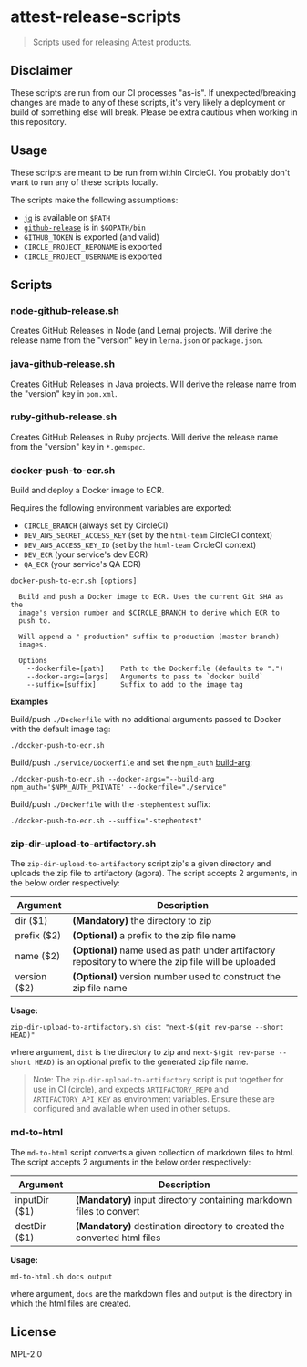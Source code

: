 # attest-release-scripts

> Scripts used for releasing Attest products.

## Disclaimer

These scripts are run from our CI processes "as-is". If unexpected/breaking changes are made to any of these scripts, it's very likely a deployment or build of something else will break. Please be extra cautious when working in this repository.

## Usage

These scripts are meant to be run from within CircleCI. You probably don't want to run any of these scripts locally.

The scripts make the following assumptions:

- [`jq`](https://stedolan.github.io/jq/) is available on `$PATH`
- [`github-release`](https://github.com/aktau/github-release) is in `$GOPATH/bin`
- `GITHUB_TOKEN` is exported (and valid)
- `CIRCLE_PROJECT_REPONAME` is exported
- `CIRCLE_PROJECT_USERNAME` is exported

## Scripts

### node-github-release.sh

Creates GitHub Releases in Node (and Lerna) projects. Will derive the release name from the "version" key in `lerna.json` or `package.json`.

### java-github-release.sh

Creates GitHub Releases in Java projects. Will derive the release name from the "version" key in `pom.xml`.

### ruby-github-release.sh

Creates GitHub Releases in Ruby projects. Will derive the release name from the "version" key in `*.gemspec`.

### docker-push-to-ecr.sh

Build and deploy a Docker image to ECR.

Requires the following environment variables are exported:

- `CIRCLE_BRANCH` (always set by CircleCI)
- `DEV_AWS_SECRET_ACCESS_KEY` (set by the `html-team` CircleCI context)
- `DEV_AWS_ACCESS_KEY_ID` (set by the `html-team` CircleCI context)
- `DEV_ECR` (your service's dev ECR)
- `QA_ECR` (your service's QA ECR)

```
docker-push-to-ecr.sh [options]

  Build and push a Docker image to ECR. Uses the current Git SHA as the
  image's version number and $CIRCLE_BRANCH to derive which ECR to
  push to.

  Will append a "-production" suffix to production (master branch)
  images.

  Options
    --dockerfile=[path]    Path to the Dockerfile (defaults to ".")
    --docker-args=[args]   Arguments to pass to `docker build`
    --suffix=[suffix]      Suffix to add to the image tag
```

**Examples**

Build/push `./Dockerfile` with no additional arguments passed to Docker with the default image tag:

```
./docker-push-to-ecr.sh
```

Build/push `./service/Dockerfile` and set the `npm_auth` [build-arg](https://docs.docker.com/engine/reference/commandline/build/#set-build-time-variables---build-arg):

```
./docker-push-to-ecr.sh --docker-args="--build-arg npm_auth='$NPM_AUTH_PRIVATE' --dockerfile="./service"
```

Build/push `./Dockerfile` with the `-stephentest` suffix:

```
./docker-push-to-ecr.sh --suffix="-stephentest"
```

### zip-dir-upload-to-artifactory.sh

The `zip-dir-upload-to-artifactory` script zip's a given directory and uploads the zip file to artifactory (agora). The script accepts 2 arguments, in the below order respectively:

| Argument      | Description                                                                                          |
| ------------- | ---------------------------------------------------------------------------------------------------- |
| dir (\$1)     | **(Mandatory)** the directory to zip                                                                 |
| prefix (\$2)  | **(Optional)** a prefix to the zip file name                                                         |
| name (\$2)    | **(Optional)** name used as path under artifactory repository to where the zip file will be uploaded |
| version (\$2) | **(Optional)** version number used to construct the zip file name                                    |

**Usage:**

```
zip-dir-upload-to-artifactory.sh dist "next-$(git rev-parse --short HEAD)"
```

where argument, `dist` is the directory to zip and `next-$(git rev-parse --short HEAD)` is an optional prefix to the generated zip file name.

> Note: The `zip-dir-upload-to-artifactory` script is put together for use in CI (circle), and expects `ARTIFACTORY_REPO` and `ARTIFACTORY_API_KEY` as environment variables. Ensure these are configured and available when used in other setups.

### md-to-html

The `md-to-html` script converts a given collection of markdown files to html. The script accepts 2 arguments in the below order respectively:

| Argument       | Description                                                               |
| -------------- | ------------------------------------------------------------------------- |
| inputDir (\$1) | **(Mandatory)** input directory containing markdown files to convert      |
| destDir (\$1)  | **(Mandatory)** destination directory to created the converted html files |

**Usage:**

```
md-to-html.sh docs output
```

where argument, `docs` are the markdown files and `output` is the directory in which the html files are created.

## License

MPL-2.0

